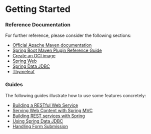 # Getting Started

### Reference Documentation
For further reference, please consider the following sections:

* [Official Apache Maven documentation](https://maven.apache.org/guides/index.html)
* [Spring Boot Maven Plugin Reference Guide](https://docs.spring.io/spring-boot/docs/3.0.0-M2/maven-plugin/reference/html/)
* [Create an OCI image](https://docs.spring.io/spring-boot/docs/3.0.0-M2/maven-plugin/reference/html/#build-image)
* [Spring Web](https://docs.spring.io/spring-boot/docs/3.0.0-M2/reference/htmlsingle/#boot-features-developing-web-applications)
* [Spring Data JDBC](https://docs.spring.io/spring-boot/docs/3.0.0-M2/reference/htmlsingle/#features.sql.jdbc)
* [Thymeleaf](https://docs.spring.io/spring-boot/docs/3.0.0-M2/reference/htmlsingle/#boot-features-spring-mvc-template-engines)

### Guides
The following guides illustrate how to use some features concretely:

* [Building a RESTful Web Service](https://spring.io/guides/gs/rest-service/)
* [Serving Web Content with Spring MVC](https://spring.io/guides/gs/serving-web-content/)
* [Building REST services with Spring](https://spring.io/guides/tutorials/bookmarks/)
* [Using Spring Data JDBC](https://github.com/spring-projects/spring-data-examples/tree/master/jdbc/basics)
* [Handling Form Submission](https://spring.io/guides/gs/handling-form-submission/)

